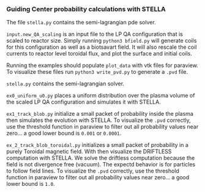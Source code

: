 
### Guiding Center probability calculations with STELLA

The file `stella.py` contains the semi-lagrangian pde solver.

`input.new_QA_scaling` is an input file to the LP QA configuration
that is scaled to reactor size. Simply running `python3 bfield.py` will
generate coils for this configuration as well as 
a biotsavart field. It will also rescale the coil currents to reactor 
level toroidal flux, and plot the surface and initial coils.


Running the examples should populate `plot_data` with vtk files for paraview.
To visualize these files run `python3 write_pvd.py` to generate a `.pvd` file.

`stella.py` contains the semi-lagrangian solver.

`ex0_uniform_u0.py` places a uniform distribution over the plasma volume of the 
scaled LP QA configuration and simulates it with STELLA.

`ex1_track_blob.py` initialize a small packet of probability inside the plasma
then simulates the evolution with STELLA. To visualize the `.pvd` correctly, 
use the threshold function in paraview to filter out all probability values near 
zero... a good lower bound is `0.001` or `0.0001`.

`ex_2_track_blob_toroidal.py` initializes a small packet of probability in a 
purely Toroidal magnetic field. With then visualize the DRIFTLESS computation 
with STELLA. We solve the driftless computation because the field is not 
divergence free (vacuum). The expectd behavior is for particles to follow field
lines. To visualize the `.pvd` correctly, 
use the threshold function in paraview to filter out all probability values near 
zero... a good lower bound is `1.0`.

